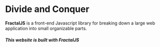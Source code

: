 # Divide and Conquer #

**FractalJS** is a front-end Javascript library for
breaking down a large web application into small
organizable parts.

##### *This website is built with FractalJS* #####
